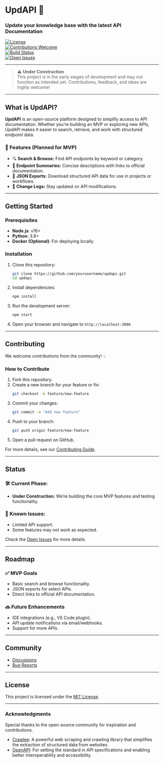 
# UpdAPI 🔧  
### Update your knowledge base with the latest API Documentation
[![License](https://img.shields.io/badge/license-MIT-blue.svg)](LICENSE)  
[![Contributions Welcome](https://img.shields.io/badge/contributions-welcome-brightgreen.svg?style=flat)](#contributing)  
[![Build Status](https://img.shields.io/badge/status-under_construction-orange.svg)](#status)  
[![Open Issues](https://img.shields.io/github/issues/yourusername/updapi)](https://github.com/yourusername/updapi/issues)  

---

> ⚠️ **Under Construction**  
> This project is in the early stages of development and may not function as intended yet. Contributions, feedback, and ideas are highly welcome!

---

## What is UpdAPI?  

**UpdAPI** is an open-source platform designed to simplify access to API documentation. Whether you’re building an MVP or exploring new APIs, UpdAPI makes it easier to search, retrieve, and work with structured endpoint data.  

### 🚀 Features (Planned for MVP)  
- 🔍 **Search & Browse:** Find API endpoints by keyword or category.  
- 📄 **Endpoint Summaries:** Concise descriptions with links to official documentation.  
- 📂 **JSON Exports:** Download structured API data for use in projects or workflows.  
- 📢 **Change Logs:** Stay updated on API modifications.  

---

## Getting Started  

### Prerequisites  
- **Node.js**: v16+  
- **Python**: 3.8+  
- **Docker (Optional)**: For deploying locally.  

### Installation  
1. Clone this repository:  
   ```bash
   git clone https://github.com/yourusername/updapi.git
   cd updapi
   ```
2. Install dependencies:  
   ```bash
   npm install
   ```
3. Run the development server:  
   ```bash
   npm start
   ```
4. Open your browser and navigate to `http://localhost:3000`.

---

## Contributing  

We welcome contributions from the community! 💡  

### How to Contribute  
1. Fork this repository.  
2. Create a new branch for your feature or fix:  
   ```bash
   git checkout -b feature/new-feature
   ```
3. Commit your changes:  
   ```bash
   git commit -m "Add new feature"
   ```
4. Push to your branch:  
   ```bash
   git push origin feature/new-feature
   ```
5. Open a pull request on GitHub.  

For more details, see our [Contributing Guide](CONTRIBUTING.md).

---

## Status  

### 🛠 Current Phase:  
- **Under Construction:** We’re building the core MVP features and testing functionality.  

### 📌 Known Issues:  
- Limited API support.  
- Some features may not work as expected.  

Check the [Open Issues](https://github.com/yourusername/updapi/issues) for more details.

---

## Roadmap  

### ✅ MVP Goals  
- Basic search and browse functionality.  
- JSON exports for select APIs.  
- Direct links to official API documentation.  

### 🔜 Future Enhancements  
- IDE integrations (e.g., VS Code plugin).  
- API update notifications via email/webhooks.  
- Support for more APIs.  

---

## Community  

- [Discussions](https://github.com/yourusername/updapi/discussions)  
- [Bug Reports](https://github.com/yourusername/updapi/issues)  

---

## License  

This project is licensed under the [MIT License](LICENSE).  

---

### Acknowledgments  

Special thanks to the open-source community for inspiration and contributions.  

- [Crawlee](https://github.com/apify/crawlee): A powerful web scraping and crawling library that simplifies the extraction of structured data from websites.
- [OpenAPI](https://github.com/APIs-guru/openapi-directory): For setting the standard in API specifications and enabling better interoperability and accessibility.
